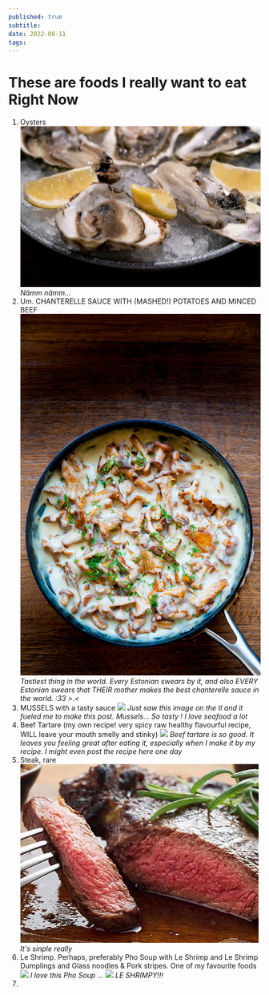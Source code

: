 ```yaml
---
published: true
subtitle:
date: 2022-08-11
tags:
---
```


# These are foods I really want to eat Right Now

1. Oysters
![](/images/oysters.png)
*Nämm nämm...*
2. Um. CHANTERELLE SAUCE WITH (MASHED!) POTATOES AND MINCED BEEF
![](/images/chanterellesauce.png)
*Tastiest thing in the world. Every Estonian swears by it, and also EVERY Estonian swears that THEIR mother makes the best chanterelle sauce in the world. :33 >.<*
3. MUSSELS with a tasty sauce
![](/images/musselsinsauce.png) 
*Just saw this image on the tl and it fueled me to make this post. Mussels... So tasty ! I love seafood a lot*
4. Beef Tartare (my own recipe! very spicy raw healthy flavourful recipe, WILL leave your mouth smelly and stinky) 
![](/images/beeftartare.png) *Beef tartare is so good. It leaves you feeling great after eating it, especially when I make it by my recipe. I might even post the recipe here one day*
5. Steak, rare
![](/images/steakrare.png) 
*It's sinple really*
6. Le Shrimp. Perhaps, preferably Pho Soup with Le Shrimp and Le Shrimp Dumplings and Glass noodles & Pork stripes. One of my favourite foods 
![](/images/pholovers.png) 
*I love this Pho Soup ...*
![](/images/leshrimp.png)
*LE SHRIMPY!!!*
7. 